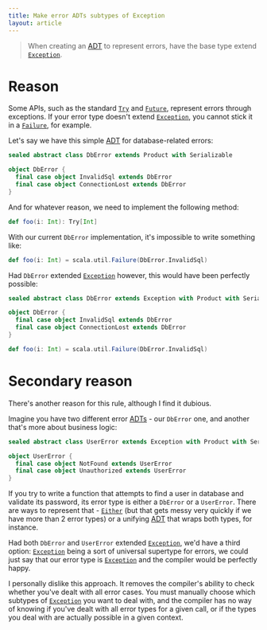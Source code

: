 ```yaml
---
title: Make error ADTs subtypes of Exception
layout: article
---
```


> When creating an [ADT] to represent errors, have the base type extend [`Exception`].

# Reason

Some APIs, such as the standard [`Try`] and [`Future`], represent errors through exceptions. If your error type doesn't extend [`Exception`], you cannot stick it in a [`Failure`], for example.

Let's say we have this simple [ADT] for database-related errors:

```scala mdoc
sealed abstract class DbError extends Product with Serializable

object DbError {
  final case object InvalidSql extends DbError
  final case object ConnectionLost extends DbError
}
```

And for whatever reason, we need to implement the following method:

```scala
def foo(i: Int): Try[Int]
```

With our current `DbError` implementation, it's impossible to write something like:

```scala mdoc:fail
def foo(i: Int) = scala.util.Failure(DbError.InvalidSql)
```

Had `DbError` extended [`Exception`] however, this would have been perfectly possible:

```scala mdoc:reset
sealed abstract class DbError extends Exception with Product with Serializable

object DbError {
  final case object InvalidSql extends DbError
  final case object ConnectionLost extends DbError
}

def foo(i: Int) = scala.util.Failure(DbError.InvalidSql)
```

# Secondary reason

There's another reason for this rule, although I find it dubious.

Imagine you have two different error [ADTs][ADT] - our `DbError` one, and another that's more about business logic:

```scala mdoc
sealed abstract class UserError extends Exception with Product with Serializable

object UserError {
  final case object NotFound extends UserError
  final case object Unauthorized extends UserError
}
```

If you try to write a function that attempts to find a user in database and validate its password, its error type is either a `DbError` or a `UserError`. There are ways to represent that - [`Either`] (but that gets messy very quickly if we have more than 2 error types) or a unifying [ADT] that wraps both types, for instance.

Had both `DbError` and `UserError` extended [`Exception`], we'd have a third option: [`Exception`] being a sort of universal supertype for errors, we could just say that our error type is [`Exception`] and the compiler would be perfectly happy.

I personally dislike this approach. It removes the compiler's ability to check whether you've dealt with all error cases. You must manually choose which subtypes of [`Exception`] you want to deal with, and the compiler has no way of knowing if you've dealt with all error types for a given call, or if the types you deal with are actually possible in a given context.

[`Exception`]:https://docs.oracle.com/javase/8/docs/api/index.html?java/lang/Exception.html
[`Try`]:https://www.scala-lang.org/api/2.12.8/scala/util/Try.html
[`Future`]:https://www.scala-lang.org/api/2.12.8/scala/concurrent/Future.html
[`Failure`]:https://www.scala-lang.org/api/2.12.8/scala/util/Failure.html
[`Either`]:https://www.scala-lang.org/api/2.12.8/scala/util/Either.html
[ADT]:../definitions/adt.html
